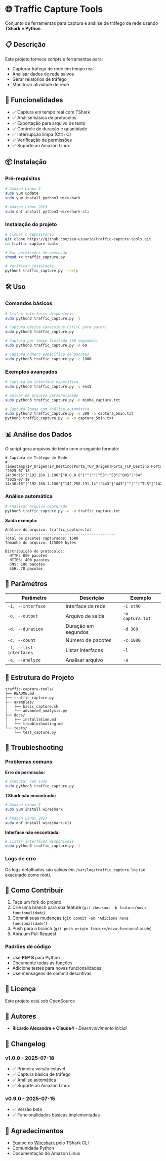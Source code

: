 # 🌐 Traffic Capture Tools

Conjunto de ferramentas para captura e análise de tráfego de rede usando **TShark** e **Python**.

## 📋 Descrição

Este projeto fornece scripts e ferramentas para:
- Capturar tráfego de rede em tempo real
- Analisar dados de rede salvos
- Gerar relatórios de tráfego
- Monitorar atividade de rede

## 🚀 Funcionalidades

- ✅ Captura em tempo real com TShark
- ✅ Análise básica de protocolos
- ✅ Exportação para arquivo de texto
- ✅ Controle de duração e quantidade
- ✅ Interrupção limpa (Ctrl+C)
- ✅ Verificação de permissões
- ✅ Suporte ao Amazon Linux

## 📦 Instalação

### Pré-requisitos

```bash
# Amazon Linux 2
sudo yum update
sudo yum install python3 wireshark

# Amazon Linux 2023
sudo dnf install python3 wireshark-cli
```

### Instalação do projeto

```bash
# Clonar o repositório
git clone https://github.com/seu-usuario/traffic-capture-tools.git
cd traffic-capture-tools

# Dar permissões de execução
chmod +x traffic_capture.py

# Verificar instalação
python3 traffic_capture.py --help
```

## 🛠️ Uso

### Comandos básicos

```bash
# Listar interfaces disponíveis
sudo python3 traffic_capture.py -l

# Captura básica (pressione Ctrl+C para parar)
sudo python3 traffic_capture.py

# Captura por tempo limitado (60 segundos)
sudo python3 traffic_capture.py -d 60

# Captura número específico de pacotes
sudo python3 traffic_capture.py -c 1000
```

### Exemplos avançados

```bash
# Captura em interface específica
sudo python3 traffic_capture.py -i ens5

# Salvar em arquivo personalizado
sudo python3 traffic_capture.py -o minha_captura.txt

# Captura longa com análise automática
sudo python3 traffic_capture.py -d 300 -o captura_5min.txt
python3 traffic_capture.py -a -o captura_5min.txt
```

## 📊 Análise dos Dados

O script gera arquivos de texto com o seguinte formato:

```
# Captura de Tráfego de Rede
# Timestamp|IP_Origem|IP_Destino|Porta_TCP_Origem|Porta_TCP_Destino|Porta_UDP_Origem|Porta_UDP_Destino|Protocolo|Tamanho
"2025-07-18 14:30:15"|"192.168.1.100"|"8.8.8.8"|""|""|"53"|"53"|"DNS"|"64"
"2025-07-18 14:30:16"|"192.168.1.100"|"142.250.191.14"|"443"|"443"|""|""|"TLS"|"1420"
```

### Análise automática

```bash
# Analisar arquivo capturado
python3 traffic_capture.py -a -o traffic_capture.txt
```

**Saída exemplo:**
```
Análise do arquivo: traffic_capture.txt
--------------------------------------------------
Total de pacotes capturados: 1500
Tamanho do arquivo: 125000 bytes

Distribuição de protocolos:
  HTTP: 850 pacotes
  HTTPS: 400 pacotes
  DNS: 180 pacotes
  SSH: 70 pacotes
```

## 🔧 Parâmetros

| Parâmetro | Descrição | Exemplo |
|-----------|-----------|---------|
| `-i, --interface` | Interface de rede | `-i eth0` |
| `-o, --output` | Arquivo de saída | `-o captura.txt` |
| `-d, --duration` | Duração em segundos | `-d 300` |
| `-c, --count` | Número de pacotes | `-c 1000` |
| `-l, --list-interfaces` | Listar interfaces | `-l` |
| `-a, --analyze` | Analisar arquivo | `-a` |

## 📁 Estrutura do Projeto

```
traffic-capture-tools/
├── README.md
├── traffic_capture.py
├── examples/
│   ├── basic_capture.sh
│   └── advanced_analysis.py
├── docs/
│   ├── installation.md
│   └── troubleshooting.md
└── tests/
    └── test_capture.py
```

## 🐛 Troubleshooting

### Problemas comuns

**Erro de permissão:**
```bash
# Executar com sudo
sudo python3 traffic_capture.py
```

**TShark não encontrado:**
```bash
# Amazon Linux 2
sudo yum install wireshark

# Amazon Linux 2023
sudo dnf install wireshark-cli
```

**Interface não encontrada:**
```bash
# Listar interfaces disponíveis
sudo python3 traffic_capture.py -l
```

### Logs de erro

Os logs detalhados são salvos em `/var/log/traffic_capture.log` (se executado como root).

## 🤝 Como Contribuir

1. Faça um fork do projeto
2. Crie uma branch para sua feature (`git checkout -b feature/nova-funcionalidade`)
3. Commit suas mudanças (`git commit -am 'Adiciona nova funcionalidade'`)
4. Push para a branch (`git push origin feature/nova-funcionalidade`)
5. Abra um Pull Request

### Padrões de código

- Use **PEP 8** para Python
- Documente todas as funções
- Adicione testes para novas funcionalidades
- Use mensagens de commit descritivas

## 📄 Licença

Este projeto está sob OpenSource

## 👥 Autores

- **Ricardo Alexandre + Claude4** - *Desenvolvimento inicial*

## 🔄 Changelog

### v1.0.0 - 2025-07-18
- ✅ Primeira versão estável
- ✅ Captura básica de tráfego
- ✅ Análise automática
- ✅ Suporte ao Amazon Linux

### v0.9.0 - 2025-07-15
- ✅ Versão beta
- ✅ Funcionalidades básicas implementadas

## 🙏 Agradecimentos

- Equipe do [Wireshark](https://www.wireshark.org/) pelo TShark CLI
- Comunidade Python
- Documentação do Amazon Linux

